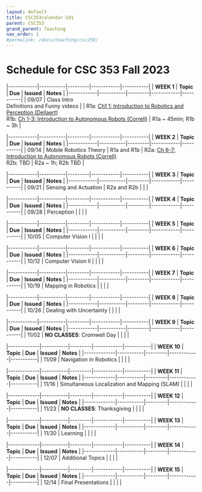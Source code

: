 ```yaml
---
layout: default
title: CSC353calendar-S01
parent: CSC353
grand_parent: Teaching
nav_order: 1
#permalink: /docs/teaching/csc250/
---
```



# Schedule for CSC 353 Fall 2023



|------------|-----------|---------|------------|-----------|
| **WEEK 1** | **Topic** | **Due** | **Issued** | **Notes** |
|------------|-----------|---------|------------|-----------|
| 09/07      | Class Intro<br>Definitions and Funny videos |  | R1a: [Ch1 1: Introduction to Robotics and Perception (Dellaert)](https://www.roboticsbook.org/intro.html) <br> R1b: [Ch 1-3: Introduction to Autonomous Robots (Correll)](https://github.com/Introduction-to-Autonomous-Robots/Introduction-to-Autonomous-Robots/releases/tag/v3.0)  | R1a ~ 45min; R1b ~ 3h  |



|------------|-----------|---------|------------|-----------|
| **WEEK 2** | **Topic** | **Due** | **Issued** | **Notes** |
|------------|-----------|---------|------------|-----------|
| 09/14      | Mobile Robotics Theory | R1a and R1b | R2a: [Ch 6-7: Introduction to Autonomous Robots (Correll)](https://github.com/Introduction-to-Autonomous-Robots/Introduction-to-Autonomous-Robots/releases/tag/v3.0) <br> R2b: TBD | R2a ~ 1h; R2b TBD |



|------------|-----------|---------|------------|-----------|
| **WEEK 3** | **Topic** | **Due** | **Issued** | **Notes** |
|------------|-----------|---------|------------|-----------|
| 09/21     | Sensing and Actuation | R2a and R2b |  |  |


|------------|-----------|---------|------------|-----------|
| **WEEK 4** | **Topic** | **Due** | **Issued** | **Notes** |
|------------|-----------|---------|------------|-----------|
| 09/28     | Perception |  |  |  |



|------------|-----------|---------|------------|-----------|
| **WEEK 5** | **Topic** | **Due** | **Issued** | **Notes** |
|------------|-----------|---------|------------|-----------|
| 10/05     | Computer Vision I  |  |  |  |



|------------|-----------|---------|------------|-----------|
| **WEEK 6** | **Topic** | **Due** | **Issued** | **Notes** |
|------------|-----------|---------|------------|-----------|
| 10/12     | Computer Vision II |  |  |  |



|------------|-----------|---------|------------|-----------|
| **WEEK 7** | **Topic** | **Due** | **Issued** | **Notes** |
|------------|-----------|---------|------------|-----------|
| 10/19     | Mapping in Robotics |  |  |  |


|------------|-----------|---------|------------|-----------|
| **WEEK 8** | **Topic** | **Due** | **Issued** | **Notes** |
|------------|-----------|---------|------------|-----------|
| 10/26     | Dealing with Uncertainty |  |  |  |



|------------|-----------|---------|------------|-----------|
| **WEEK 9** | **Topic** | **Due** | **Issued** | **Notes** |
|------------|-----------|---------|------------|-----------|
| 11/02     | **NO CLASSES**: Cromwell Day |  |  |  |



|-------------|-----------|---------|------------|-----------|
| **WEEK 10** | **Topic** | **Due** | **Issued** | **Notes** |
|-------------|-----------|---------|------------|-----------|
| 11/09     | Navigation in Robotics  |  |  |  |



|-------------|-----------|---------|------------|-----------|
| **WEEK 11** | **Topic** | **Due** | **Issued** | **Notes** |
|-------------|-----------|---------|------------|-----------|
| 11/16     | Simultaneous Localization and Mapping (SLAM) |  |  |  |



|-------------|-----------|---------|------------|-----------|
| **WEEK 12** | **Topic** | **Due** | **Issued** | **Notes** |
|-------------|-----------|---------|------------|-----------|
| 11/23     | **NO CLASSES**: Thanksgiving |  |  |  |



|-------------|-----------|---------|------------|-----------|
| **WEEK 13** | **Topic** | **Due** | **Issued** | **Notes** |
|-------------|-----------|---------|------------|-----------|
| 11/30     | Learning |  |  |  |


|-------------|-----------|---------|------------|-----------|
| **WEEK 14** | **Topic** | **Due** | **Issued** | **Notes** |
|-------------|-----------|---------|------------|-----------|
| 12/07     | Additional Topics |  |  |  |



|-------------|-----------|---------|------------|-----------|
| **WEEK 15** | **Topic** | **Due** | **Issued** | **Notes** |
|-------------|-----------|---------|------------|-----------|
| 12/14     | Final Presentations |  |  |  |
